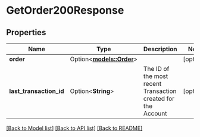 # GetOrder200Response

## Properties

Name | Type | Description | Notes
------------ | ------------- | ------------- | -------------
**order** | Option<[**models::Order**](Order.md)> |  | [optional]
**last_transaction_id** | Option<**String**> | The ID of the most recent Transaction created for the Account | [optional]

[[Back to Model list]](../README.md#documentation-for-models) [[Back to API list]](../README.md#documentation-for-api-endpoints) [[Back to README]](../README.md)


